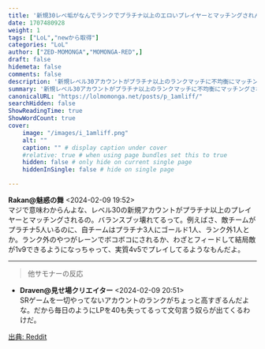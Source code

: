 ```yaml
---
title: '新規30レベ垢がなんでランクでプラチナ以上のエロいプレイヤーとマッチングされんの？'
date: 1707480928
weight: 1
tags: ["LoL","newから取得"]
categories: "LoL"
author: ["ZED-MOMONGA","MOMONGA-RED",]
draft: false
hidemeta: false
comments: false
description: '新規レベル30アカウントがプラチナ以上のランクマッチに不均衡にマッチングされる問題。'
summary: '新規レベル30アカウントがプラチナ以上のランクマッチに不均衡にマッチングされる問題。'
canonicalURL: "https://lolmomonga.net/posts/p_1amliff/"
searchHidden: false
ShowReadingTime: true
ShowWordCount: true
cover:
    image: "/images/i_1amliff.png"
    alt: ""
    caption: "" # display caption under cover
    #relative: true # when using page bundles set this to true
    hidden: false # only hide on current single page
    hiddenInSingle: false # hide on single page

---
```

**Rakan@魅惑の舞** <2024-02-09 19:52>  
マジで意味わからんよな、レベル30の新規アカウントがプラチナ以上のプレイヤーとマッチングされるの。バランスブッ壊れてるって。例えばさ、敵チームがプラチナ5人いるのに、自チームはプラチナ3人にゴールド1人、ランク外1人とか。ランク外のやつがレーンでボコボコにされるか、わざとフィードして結局敵が1v9できるようになっちゃって、実質4v5でプレイしてるようなもんだよ。  

---

> 他サモナーの反応  

- **Draven@見せ場クリエイター** <2024-02-09 20:51>   
SRゲームを一切やってないアカウントのランクがちょっと高すぎるんだよな。だから毎日のようにLPを40も失ってるって文句言う奴らが出てくるわけだ。  




[出典: Reddit](https://www.reddit.com//r/leagueoflegends/comments/1amliff/how_are_fresh_lvl_30_accounts_getting_matched/)
